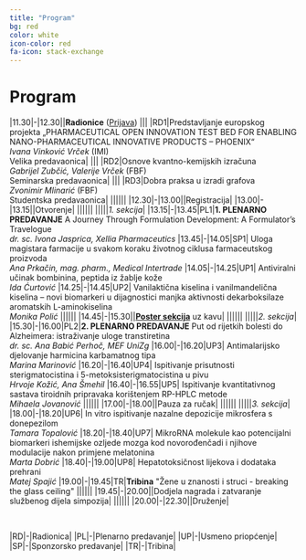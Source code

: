 ```yaml
---
title: "Program"
bg: red
color: white
icon-color: red
fa-icon: stack-exchange
---
```



# Program

|11.30|-|12.30||**Radionice** ([Prijava](https://forms.gle/f53asNkiRkE6SSv47))
||| |RD1|Predstavljanje europskog projekta „PHARMACEUTICAL OPEN INNOVATION TEST BED FOR ENABLING NANO-PHARMACEUTICAL INNOVATIVE PRODUCTS – PHOENIX“ <br> *Ivana Vinković Vrček* (IMI)<br>Velika predavaonica|
||| |RD2|Osnove kvantno-kemijskih izračuna <br> *Gabrijel Zubčić, Valerije Vrček* (FBF) <br> Seminarska predavaonica|
||| |RD3|Dobra praksa u izradi grafova <br> *Zvonimir Mlinarić* (FBF) <br> Studentska predavaonica|
|||||| 
|12.30|-|13.00||Registracija|
|13.00|-|13.15||Otvorenje|
||||||
|||||*1. sekcija*|
|13.15|-|13.45|PL1|**1. PLENARNO PREDAVANJE** A Journey Through Formulation Development: A Formulator’s Travelogue <br> *dr. sc. Ivona Jasprica, Xellia Pharmaceutics*
|13.45|-|14.05|SP1| Uloga magistara farmacije u svakom koraku životnog ciklusa farmaceutskog proizvoda <br> *Ana Prkačin, mag. pharm., Medical Intertrade* 
|14.05|-|14.25|UP1| Antiviralni učinak bombinina, peptida iz žablje kože <br> *Ida Ćurtović*
|14.25|-|14.45|UP2| Vanilaktična kiselina i vanilmandelična kiselina – novi biomarkeri u dijagnostici manjka aktivnosti dekarboksilaze aromatskih L-aminokiselina <br> *Monika Polić*
||||||
|14.45|-|15.30||[**Poster sekcija**](poster_sekcija.html) uz kavu|
||||||
|||||*2. sekcija*|
|15.30|-|16.00|PL2|**2. PLENARNO PREDAVANJE** Put od rijetkih bolesti do Alzheimera: istraživanje uloge transtiretina <br> *dr. sc. Ana Babić Perhoč, MEF UniZg*
|16.00|-|16.20|UP3| Antimalarijsko djelovanje harmicina karbamatnog tipa <br> *Marina Marinović*
|16.20|-|16.40|UP4| Ispitivanje prisutnosti sterigmatocistina i 5-metoksisterigmatocistina u pivu <br> *Hrvoje Kožić, Ana Šmehil*
|16.40|-|16.55|UP5| Ispitivanje kvantitativnog sastava tiroidnih pripravaka korištenjem RP-HPLC metode <br> *Mihaela Jovanović*
||||||
|17.00|-|18.00||Pauza za ručak|
||||||
|||||*3. sekcija*|
|18.00|-|18.20|UP6| In vitro ispitivanje nazalne depozicije mikrosfera s donepezilom <br> *Tamara Topalović*
|18.20|-|18.40|UP7| MikroRNA molekule kao potencijalni biomarkeri ishemijske ozljede mozga kod novorođenčadi i njihove modulacije nakon primjene melatonina <br> *Marta Dobrić*
|18.40|-|19.00|UP8| Hepatotoksičnost lijekova i dodataka prehrani <br> *Matej Spajić*
|19.00|-|19.45|TR|**Tribina** "Žene u znanosti i struci - breaking the glass ceiling"
||||||
|19.45|-|20.00||Dodjela nagrada i zatvaranje službenog dijela simpozija|
||||||
|20.00|-|22.30||Druženje|

<br>

|RD|-|Radionica|
|PL|-|Plenarno predavanje|
|UP|-|Usmeno priopćenje|
|SP|-|Sponzorsko predavanje|
|TR|-|Tribina|


